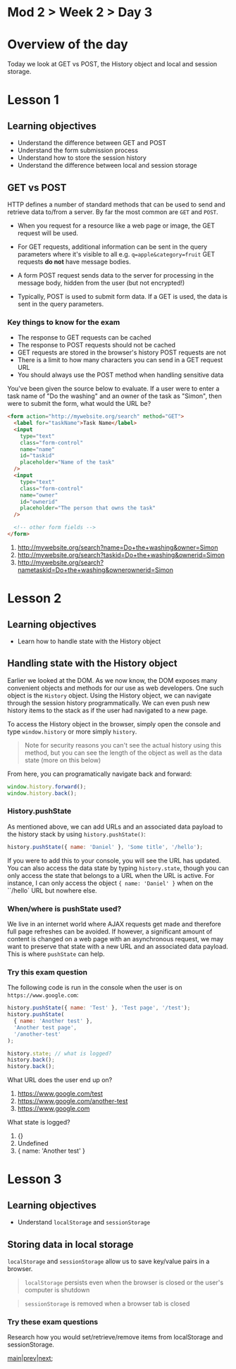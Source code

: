 # Mod 2 > Week 2 > Day 3

# Overview of the day

Today we look at GET vs POST, the History object and local and session storage.

# Lesson 1

## Learning objectives

- Understand the difference between GET and POST
- Understand the form submission process
- Understand how to store the session history
- Understand the difference between local and session storage

## GET vs POST

HTTP defines a number of standard methods that can be used to send and retrieve data to/from a server. By far the most common are `GET` and `POST`.

- When you request for a resource like a web page or image, the GET request will be used.

- For GET requests, additional information can be sent in the query parameters where it's visible to all e.g. `q=apple&category=fruit` GET requests **do not** have message bodies.

- A form POST request sends data to the server for processing in the message body, hidden from the user (but not encrypted!)

- Typically, POST is used to submit form data. If a GET is used, the data is sent in the query parameters.

### Key things to know for the exam

* The response to GET requests can be cached
* The response to POST requests should not be cached
* GET requests are stored in the browser's history
POST requests are not
* There is a limit to how many characters you can send in a GET request URL
* You should always use the POST method when handling sensitive data

You've been given the source below to evaluate. If a user were to enter a task name of "Do the washing" and an owner of the task as "Simon", then were to submit the form, what would the URL be?

```html
<form action="http://mywebsite.org/search" method="GET">
  <label for="taskName">Task Name</label>
  <input
    type="text"
    class="form-control"
    name="name"
    id="taskid"
    placeholder="Name of the task"
  />
  <input
    type="text"
    class="form-control"
    name="owner"
    id="ownerid"
    placeholder="The person that owns the task"
  />

  <!-- other form fields -->
</form>
```

1. http://mywebsite.org/search?name=Do+the+washing&owner=Simon
2. http://mywebsite.org/search?taskid=Do+the+washing&ownerid=Simon
3. http://mywebsite.org/search?nametaskid=Do+the+washing&ownerownerid=Simon

# Lesson 2

## Learning objectives

- Learn how to handle state with the History object

## Handling state with the History object

Earlier we looked at the DOM. As we now know, the DOM exposes many convenient objects and methods for our use as web developers. One such object is the `History` object. Using the History object, we can navigate through the session history programmatically. We can even push new history items to the stack as if the user had navigated to a new page.

To access the History object in the browser, simply open the console and type `window.history` or more simply `history`.

> Note for security reasons you can't see the actual history using this method, but you can see the length of the object as well as the data state (more on this below)

From here, you can programatically navigate back and forward:

```javascript
window.history.forward();
window.history.back();
```

### History.pushState

As mentioned above, we can add URLs and an associated data payload to the history stack by using `history.pushState()`:

```javascript
history.pushState({ name: 'Daniel' }, 'Some title', '/hello');
```

If you were to add this to your console, you will see the URL has updated. You can also access the data state by typing `history.state`, though you can only access the state that belongs to a URL when the URL is active. For instance, I can only access the object `{ name: 'Daniel' }` when on the ``/hello` URL but nowhere else.

### When/where is pushState used?

We live in an internet world where AJAX requests get made and therefore full page refreshes can be avoided. If however, a significant amount of content is changed on a web page with an asynchronous request, we may want to preserve that state with a new URL and an associated data payload. This is where `pushState` can help.

### Try this exam question

The following code is run in the console when the user is on `https://www.google.com`:

```javascript
history.pushState({ name: 'Test' }, 'Test page', '/test');
history.pushState(
  { name: 'Another test' },
  'Another test page',
  '/another-test'
);

history.state; // what is logged?
history.back();
history.back();
```

What URL does the user end up on?

1. https://www.google.com/test
2. https://www.google.com/another-test
3. https://www.google.com

What state is logged?

1. {}
2. Undefined
3. { name: 'Another test' }

# Lesson 3

## Learning objectives

- Understand `localStorage` and `sessionStorage`

## Storing data in local storage
`localStorage` and `sessionStorage` allow us to save key/value pairs in a browser.

> `localStorage` persists even when the browser is closed or the user's computer is shutdown

> `sessionStorage` is removed when a browser tab is closed

### Try these exam questions

Research how you would set/retrieve/remove items from localStorage and sessionStorage.

[main](/swe)|[prev](/swe/mod2/wk2/day2.html)|[next](/swe/mod2/wk2/day4.html);

